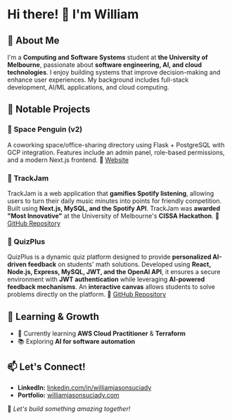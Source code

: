 # Hi there! 👋 I'm William  

## 🚀 About Me
I'm a **Computing and Software Systems** student at **the University of Melbourne**, passionate about **software engineering, AI, and cloud technologies**. I enjoy building systems that improve decision-making and enhance user experiences. My background includes full-stack development, AI/ML applications, and cloud computing.

## 📌 Notable Projects
### 🌟 Space Penguin (v2)
A coworking space/office-sharing directory using Flask + PostgreSQL with GCP integration. Features include an admin panel, role-based permissions, and a modern Next.js frontend.
🔗 [Website](https://spacepenguin.io/) 
### 🎵 TrackJam
TrackJam is a web application that **gamifies Spotify listening**, allowing users to turn their daily music minutes into points for friendly competition. Built using **Next.js, MySQL, and the Spotify API**. TrackJam was **awarded "Most Innovative"** at the University of Melbourne's **CISSA Hackathon**. 🔗 [GitHub Repository](#)
### 📝 QuizPlus
QuizPlus is a dynamic quiz platform designed to provide **personalized AI-driven feedback** on students' math solutions. Developed using **React, Node.js, Express, MySQL, JWT, and the OpenAI API**, it ensures a secure environment with **JWT authentication** while leveraging **AI-powered feedback mechanisms**. An **interactive canvas** allows students to solve problems directly on the platform. 🔗 [GitHub Repository](#)

## 🎯 Learning & Growth
- 🌱 Currently learning **AWS Cloud Practitioner** & **Terraform**
- 📚 Exploring **AI for software automation**

## 📫 Let's Connect!
- **LinkedIn:** [linkedin.com/in/williamjasonsuciady](https://linkedin.com/in/williamjasonsuciady)
- **Portfolio:** [williamjasonsuciady.com](https://williamjasonsuciady.com)

🚀 *Let's build something amazing together!*

